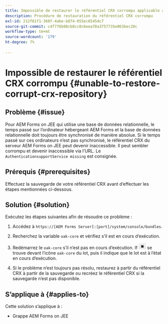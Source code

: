 ```yaml
---
title: Impossible de restaurer le référentiel CRX corrompu applicable au serveur de grappe JEE
description: Procédure de restauration du référentiel CRX corrompu
exl-id: 212f61f1-360f-4abe-b874-055ec65454c7
source-git-commit: c4f776b08cb8cc8c6eea78a3757735e063bec20c
workflow-type: tm+mt
source-wordcount: '179'
ht-degree: 7%

---
```


# Impossible de restaurer le référentiel CRX corrompu {#unable-to-restore-corrupt-crx-repository}

## Problème {#issue}

Pour AEM Forms on JEE qui utilise une base de données relationnelle, le temps passé sur l’ordinateur hébergeant AEM Forms et la base de données relationnelle doit toujours être synchronisé de manière absolue. Si le temps passé sur ces ordinateurs n’est pas synchronisé, le référentiel CRX du serveur AEM Forms on JEE peut devenir inaccessible. Il peut sembler corrompu et devenir inaccessible via l’URL. Le `AuthenticationsupportService missing` est consignée.

## Prérequis {#prerequisites}

Effectuez la sauvegarde de votre référentiel CRX avant d’effectuer les étapes mentionnées ci-dessous.

## Solution {#solution}

Exécutez les étapes suivantes afin de résoudre ce problème :
1. Accédez à  `https://[AEM Forms Server]:[port]/system/console/bundles`.

1. Recherchez la variable `oak-core` et vérifiez s’il est en cours d’exécution.

1. Redémarrez le `oak-core` s’il n’est pas en cours d’exécution. If  ![Bouton Pause](/help/forms/using/assets/stop.png) se trouve devant l’icône `oak-core` du lot, puis il indique que le lot est à l’état en cours d’exécution.

1. Si le problème n’est toujours pas résolu, restaurez à partir du référentiel CRX à partir de la sauvegarde ou recréez le référentiel CRX si la sauvegarde n’est pas disponible.


## S’applique à {#applies-to}

Cette solution s’applique à :

* Grappe AEM Forms on JEE